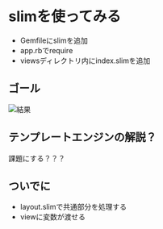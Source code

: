# slimを使ってみる
* Gemfileにslimを追加
* app.rbでrequire
* viewsディレクトリ内にindex.slimを追加

## ゴール
![結果](http://i.imgur.com/REdHR5M.png?1)

## テンプレートエンジンの解説？
課題にする？？？

## ついでに
* layout.slimで共通部分を処理する
* viewに変数が渡せる